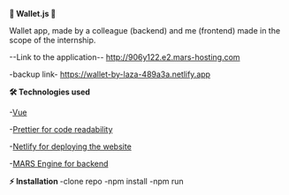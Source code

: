 <b>📝 Wallet.js 📝 </b>

Wallet app, made by a colleague (backend) and me (frontend) made in the scope of the internship.

--Link to the application--
http://906y122.e2.mars-hosting.com

-backup link-
https://wallet-by-laza-489a3a.netlify.app

<b>🛠️ Technologies used</b>

 -<a href="https://vuejs.org/">Vue</a>
 
 -<a href ="https://prettier.io/">Prettier for code readability</a>  
 
-<a href ="https://app.netlify.com/teams/nikolalazarevic95/overview/">Netlify for deploying the website</a>  

-<a href ="https://mars-server.net/">MARS Engine for backend</a>

<b>⚡ Installation  </b>
  -clone repo
  -npm install
  -npm run


